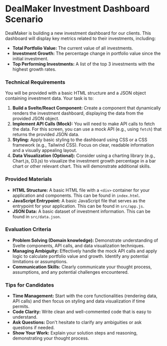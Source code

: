# DealMaker Investment Dashboard Scenario

DealMaker is building a new investment dashboard for our clients. This dashboard will display key metrics related to their investments, including:

* **Total Portfolio Value:** The current value of all investments.
* **Investment Growth:** The percentage change in portfolio value since the initial investment.
* **Top Performing Investments:** A list of the top 3 investments with the highest growth rates.

### Technical Requirements

You will be provided with a basic HTML structure and a JSON object containing investment data. Your task is to:

1. **Build a Svelte/React Component:** Create a component that dynamically renders the investment dashboard, displaying the data from the provided JSON object.
2. **Implement API Calls (Mock):** You will need to make API calls to fetch the data. For this screen, you can use a mock API (e.g., using `fetch`) that returns the provided JSON data.
3. **Styling:** Apply basic styling to the dashboard using CSS or a CSS framework (e.g., Tailwind CSS). Focus on clear, readable information and a visually appealing layout.
4. **Data Visualization (Optional):** Consider using a charting library (e.g., Chart.js, D3.js) to visualize the investment growth percentage in a bar chart or other relevant chart. This will demonstrate additional skills.

### Provided Materials

* **HTML Structure:** A basic HTML file with a `<div>` container for your application and components. This can be found in `index.html`.
* **JavaScript Entrypoint:** A basic JavaScript file that serves as the entrypoint for your application. This can be found in `src/app.js`.
* **JSON Data:** A basic dataset of investment information. This can be found in `src/data.json`.

### Evaluation Criteria

* **Problem Solving (Domain knowledge):** Demonstrate understanding of Svelte components, API calls, and data visualization techniques.
* **Managing Ambiguity:** Effectively handle the mock API calls and apply logic to calculate portfolio value and growth. Identify any potential limitations or assumptions.
* **Communication Skills:** Clearly communicate your thought process, assumptions, and any potential challenges encountered.

### Tips for Candidates

* **Time Management:** Start with the core functionalities (rendering data, API calls) and then focus on styling and data visualization if time permits.
* **Code Clarity:** Write clean and well-commented code that is easy to understand.
* **Ask Questions:** Don't hesitate to clarify any ambiguities or ask questions if needed.
* **Show Your Work:** Explain your solution steps and reasoning, demonstrating your thought process.
